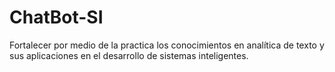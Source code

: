# ChatBot-SI
Fortalecer por medio de la practica los conocimientos en analítica de texto y sus aplicaciones en el desarrollo de sistemas inteligentes.
